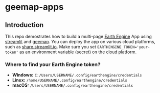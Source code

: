 # geemap-apps

## Introduction

This repo demostrates how to build a multi-page [Earth Engine](https://earthengine.google.com) App using [streamlit](https://streamlit.io) and [geemap](https://geemap.org). You can deploy the app on various cloud platforms, such as [share.streamlit.io](https://share.streamlit.io). Make sure you set `EARTHENGINE_TOKEN='your-token'` as an environment variable (secret) on the cloud platform.

### Where to find your Earth Engine token?

- **Windows:** `C:/Users/USERNAME/.config/earthengine/credentials`
- **Linux:** `/home/USERNAME/.config/earthengine/credentials`
- **macOS:** `/Users/USERNAME/.config/earthengine/credentials`
